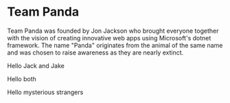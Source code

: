 # Team Panda

Team Panda was founded by Jon Jackson who brought everyone together with the vision of creating innovative web apps using Microsoft's dotnet framework. The name "Panda" originates from the animal of the same name and was chosen to raise awareness as they are nearly extinct.

Hello Jack and Jake

Hello both 

Hello mysterious strangers